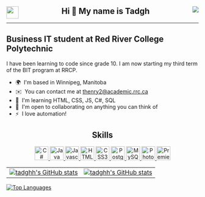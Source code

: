 <div align="center">
	<a href="https://www.linkedin.com/in/tadghh" target="_blank" rel="noreferrer">
		<img align="left" src="https://raw.githubusercontent.com/danielcranney/readme-generator/main/public/icons/socials/linkedin.svg" width="32" height="32"/>
	</a>
	<h2 align="center">
        Hi 👋 My name is Tadgh
		<img align="right" src="https://img.shields.io/github/followers/tadghh?logo=github&style=for-the-badge&color=0891b2&labelColor=1c1917"/>
	</h2>
</div>

----------------------------------------------------


Business IT student at Red River College Polytechnic
----------------------------------------------------

I have been learning to code since grade 10. I am now starting my third term of the BIT program at RRCP.

*   🌍  I'm based in Winnipeg, Manitoba
*   ✉️  You can contact me at [thenry2@academic.rrc.ca](mailto:thenry2@academic.rrc.ca)
*   🧠  I'm learning HTML, CSS, JS, C#, SQL
*   🤝  I'm open to collaborating on anything you can think of
*   ⚡  I love automation!

<h2 align="center"> Skills </h2>
	<p align="center">
		<a href="https://docs.microsoft.com/en-us/dotnet/csharp/" target="_blank" rel="noreferrer">
			<img src="https://raw.githubusercontent.com/danielcranney/readme-generator/main/public/icons/skills/csharp-colored.svg" width="36" height="36" alt="C#"/>
		</a>
		<a href="https://www.oracle.com/java/" target="_blank" rel="noreferrer">
			<img src="https://raw.githubusercontent.com/danielcranney/readme-generator/main/public/icons/skills/java-colored.svg" width="36" height="36" alt="Java"/>
		</a>
		<a href="https://developer.mozilla.org/en-US/docs/Web/JavaScript" target="_blank" rel="noreferrer">
			<img src="https://raw.githubusercontent.com/danielcranney/readme-generator/main/public/icons/skills/javascript-colored.svg" width="36" height="36" alt="Javascript"/>
		</a>
		<a href="https://developer.mozilla.org/en-US/docs/Glossary/HTML5" target="_blank" rel="noreferrer">
			<img src="https://raw.githubusercontent.com/danielcranney/readme-generator/main/public/icons/skills/html5-colored.svg" width="36" height="36" alt="HTML5"/>
		</a>
		<a href="https://www.w3.org/TR/CSS/#css" target="_blank" rel="noreferrer">
			<img src="https://raw.githubusercontent.com/danielcranney/readme-generator/main/public/icons/skills/css3-colored.svg" width="36" height="36" alt="CSS3"/>
		</a>
		<a href="https://www.postgresql.org/" target="_blank" rel="noreferrer">
			<img src="https://raw.githubusercontent.com/danielcranney/readme-generator/main/public/icons/skills/postgresql-colored.svg" width="36" height="36" alt="PostgreSQL"/>
		</a>
		<a href="https://www.mysql.com/" target="_blank" rel="noreferrer">
			<img src="https://raw.githubusercontent.com/danielcranney/readme-generator/main/public/icons/skills/mysql-colored.svg" width="36" height="36" alt="MySQL"/>
		</a>
		<a href="https://www.adobe.com/uk/products/photoshop.html" target="_blank" rel="noreferrer">
			<img src="https://raw.githubusercontent.com/danielcranney/readme-generator/main/public/icons/skills/photoshop-colored-dark.svg" width="36" height="36" alt="Photoshop"/>
		</a>
		<a href="https://www.adobe.com/uk/products/premiere.html" target="_blank" rel="noreferrer">
			<img src="https://raw.githubusercontent.com/danielcranney/readme-generator/main/public/icons/skills/premierepro-colored-dark.svg" width="36" height="36" alt="Premiere Pro"/>
		</a>
	</p>
	<table>
		<tbody>
			<tr>
				<td width=50%>
				<a href="http://www.github.com/tadghh">
					<img src="https://github-readme-stats.vercel.app/api?username=tadghh&show_icons=true&hide=&count_private=true&title_color=0891b2&text_color=ffffff&icon_color=0891b2&bg_color=FFFFFF00&hide_border=true&show_icons=true" alt="tadghh's GitHub stats"/>
				</a>
			</td>
			<td>
				<a href="http://www.github.com/tadghh">
					<img src="https://github-readme-streak-stats.herokuapp.com?user=tadghh&theme=vision-friendly-dark&hide_border=true&date_format=M%20j%5B%2C%20Y%5D&background=FFFFFF00" alt="tadghh's GitHub stats"/>
				</td>
			</tr>
		</tbody>
	</table>
	<a href="https://github.com/tadghh" align="left">
		<img src="https://github-readme-stats.vercel.app/api/top-langs/?username=tadghh&langs_count=10&title_color=0891b2&text_color=ffffff&icon_color=0891b2&bg_color=1c1917&hide_border=true&locale=en&custom_title=Top%20%Languages" alt="Top Languages"/>
	</a>
